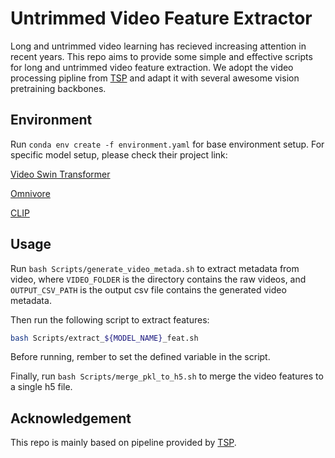 # Untrimmed Video Feature Extractor
Long and untrimmed video learning has recieved increasing attention in recent years. This repo aims to provide some simple and effective scripts for long and untrimmed video feature extraction. We adopt the video processing pipline from [TSP](https://github.com/HumamAlwassel/TSP) and adapt it with several awesome vision pretraining backbones.

## Environment
Run `conda env create -f environment.yaml` for base environment setup. For specific model setup, please check their project link:

[Video Swin Transformer](https://github.com/SwinTransformer/Video-Swin-Transformer)

[Omnivore](https://github.com/facebookresearch/omnivore)

[CLIP](https://github.com/openai/CLIP)

## Usage
Run ```bash Scripts/generate_video_metada.sh``` to extract metadata from video, where ```VIDEO_FOLDER``` is the directory contains the raw videos, and ```OUTPUT_CSV_PATH``` is the output csv file contains the generated video metadata.

Then run the following script to extract features:
```sh
bash Scripts/extract_${MODEL_NAME}_feat.sh
```
Before running, rember to set the defined variable in the script.

Finally, run ```bash Scripts/merge_pkl_to_h5.sh``` to merge the video features to a single h5 file.

## Acknowledgement
This repo is mainly based on pipeline provided by [TSP](https://github.com/HumamAlwassel/TSP).
